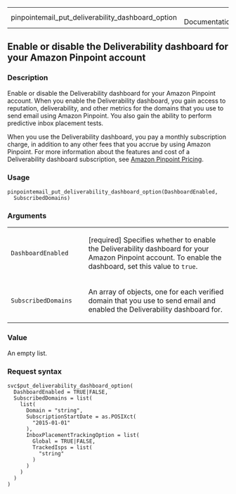 <table style="width: 100%;">
<tbody>
<tr class="odd">
<td>pinpointemail_put_deliverability_dashboard_option</td>
<td style="text-align: right;">R Documentation</td>
</tr>
</tbody>
</table>

## Enable or disable the Deliverability dashboard for your Amazon Pinpoint account

### Description

Enable or disable the Deliverability dashboard for your Amazon Pinpoint
account. When you enable the Deliverability dashboard, you gain access
to reputation, deliverability, and other metrics for the domains that
you use to send email using Amazon Pinpoint. You also gain the ability
to perform predictive inbox placement tests.

When you use the Deliverability dashboard, you pay a monthly
subscription charge, in addition to any other fees that you accrue by
using Amazon Pinpoint. For more information about the features and cost
of a Deliverability dashboard subscription, see [Amazon Pinpoint
Pricing](https://aws.amazon.com/pinpoint/pricing/).

### Usage

    pinpointemail_put_deliverability_dashboard_option(DashboardEnabled,
      SubscribedDomains)

### Arguments

<table>
<colgroup>
<col style="width: 35%" />
<col style="width: 65%" />
</colgroup>
<tbody>
<tr class="odd">
<td><code
id="pinpointemail_put_deliverability_dashboard_option_:_DashboardEnabled">DashboardEnabled</code></td>
<td><p>[required] Specifies whether to enable the Deliverability
dashboard for your Amazon Pinpoint account. To enable the dashboard, set
this value to <code>true</code>.</p></td>
</tr>
<tr class="even">
<td><code
id="pinpointemail_put_deliverability_dashboard_option_:_SubscribedDomains">SubscribedDomains</code></td>
<td><p>An array of objects, one for each verified domain that you use to
send email and enabled the Deliverability dashboard for.</p></td>
</tr>
</tbody>
</table>

### Value

An empty list.

### Request syntax

    svc$put_deliverability_dashboard_option(
      DashboardEnabled = TRUE|FALSE,
      SubscribedDomains = list(
        list(
          Domain = "string",
          SubscriptionStartDate = as.POSIXct(
            "2015-01-01"
          ),
          InboxPlacementTrackingOption = list(
            Global = TRUE|FALSE,
            TrackedIsps = list(
              "string"
            )
          )
        )
      )
    )
